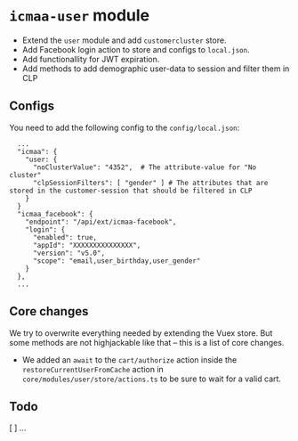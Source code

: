 # `icmaa-user` module

* Extend the `user` module and add `customercluster` store.
* Add Facebook login action to store and configs to `local.json`.
* Add functionallity for JWT expiration.
* Add methods to add demographic user-data to session and filter them in CLP

## Configs

You need to add the following config to the `config/local.json`:

```
  ...
  "icmaa": {
    "user: {
      "noClusterValue": "4352",  # The attribute-value for "No cluster"
      "clpSessionFilters": [ "gender" ] # The attributes that are stored in the customer-session that should be filtered in CLP
    }
  }
  "icmaa_facebook": {
    "endpoint": "/api/ext/icmaa-facebook",
    "login": {
      "enabled": true,
      "appId": "XXXXXXXXXXXXXXX",
      "version": "v5.0",
      "scope": "email,user_birthday,user_gender"
    }
  },
  ...
```

## Core changes

We try to overwrite everything needed by extending the Vuex store. But some methods are not highjackable like that – this is a list of core changes.

* We added an `await` to the `cart/authorize` action inside the `restoreCurrentUserFromCache` action in `core/modules/user/store/actions.ts` to be sure to wait for a valid cart.

## Todo

[ ] ...
